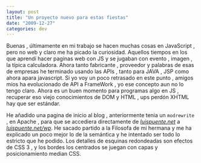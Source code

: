 ```yaml
---
layout: post
title: "Un proyecto nuevo para estas fiestas"
date: "2009-12-27"
categories: dev
---
```


Buenas , últimamente en mi trabajo se hacen muchas cosas en JavaScript , pero no web y claro me ha picado la curiosidad. Aquellos tiempos en los que aprendí hacer paginas web con JS y se jugaban con evento , imagen , la típica calculadora. Ahora tanto fabricante , proveedor y palabras de esas de empresas he terminado usando las APIs , tanto para JAVA , JSP como ahora apara javascript. Si yo voy un poco retrasado en este punto , amigos míos ha evolucionado de API a FrameWork , yo ese concepto aun no lo tengo claro. Ahora es un buen momento para programas algo en JS , recuperar eso viejo conocimientos de DOM y HTML , ups perdón XHTML hay que ser estándar.

He añadido una pagina de inicio al blog , anteriormente tenia un `modrewrite` , en Apache , para que se accediera directamente de [_luispuente.net_](https://luispuente.net/2009/08/redireccion/) a [_luispuente.net/wp_](https://luispuente.net/2009/08/redireccion/). He sacado partido a la Filosofa de mi hermana y me ha explicado un poco mejor lo de la semántica y he intentado ser todo lo estricto que he podido. Los detalles de esquinas redondeadas son efectos de CSS 3 , y los bordes los centrados se juegan con capas y posicionamiento median CSS.
